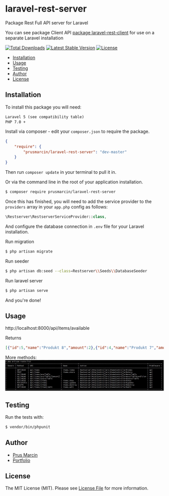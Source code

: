 # laravel-rest-server
Package Rest Full API server for Laravel

You can see package Client API [package laravel-rest-client](https://github.com/prusmarcin/laravel-rest-client) for use on a separate Laravel installation

[![Total Downloads](http://img.shields.io/packagist/dm/prusmarcin/laravel-rest-server.svg)](https://packagist.org/packages/prusmarcin/laravel-rest-server)
[![Latest Stable Version](http://img.shields.io/packagist/v/prusmarcin/laravel-rest-server.svg)](https://packagist.org/packages/prusmarcin/laravel-rest-server)
[![License](http://img.shields.io/badge/license-MIT-lightgrey.svg)](https://github.com/prusmarcin/laravel-rest-server/blob/master/LICENSE)

- [Installation](#installation)
- [Usage](#usage)
- [Testing](#testing)
- [Author](#author)
- [License](#license)

Installation
------------

To install this package you will need:

    Laravel 5 (see compatibility table)
    PHP 7.0 +


Install via composer - edit your `composer.json` to require the package.

``` json
{
    "require": {
        "prusmarcin/laravel-rest-server": "dev-master"
    }
}
```

Then run `composer update` in your terminal to pull it in.

Or via the command line in the root of your application installation.

``` bash
$ composer require prusmarcin/laravel-rest-server
```


Once this has finished, you will need to add the service provider to the `providers` array in your `app.php` config as follows:

``` php
\Restserver\RestserverServiceProvider::class,
```

And configure the database connection in `.env` file for your Laravel installation.

Run migration

``` bash
$ php artisan migrate
```
Run seeder

``` bash
$ php artisan db:seed --class=Restserver\\Seeds\\DatabaseSeeder
```

Run laravel server
``` bash
$ php artisan serve
```
And you're done!

Usage
-----

http://localhost:8000/api/items/available

Returns

``` json
[{"id":5,"name":"Produkt 8","amount":2},{"id":4,"name":"Produkt 7","amount":6},{"id":2,"name":"Produkt 2","amount":12},{"id":1,"name":"Produkt 1","amount":4}]
```

More methods:
![Screenshot](route-list.jpg)

Testing
-------

Run the tests with:

``` bash
$ vendor/bin/phpunit
```


Author
-------

- [Prus Marcin](https://github.com/prusmarcin)
- [Portfolio](https://prusmarcin.pl/)


License
-------

The MIT License (MIT). Please see [License File](https://github.com/prusmarcin/laravel-rest-server/blob/master/LICENSE) for more information.